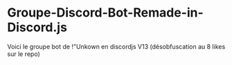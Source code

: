 # Groupe-Discord-Bot-Remade-in-Discord.js
Voici le groupe bot de !"Unkown en discordjs V13 (désobfuscation au 8 likes sur le repo)
